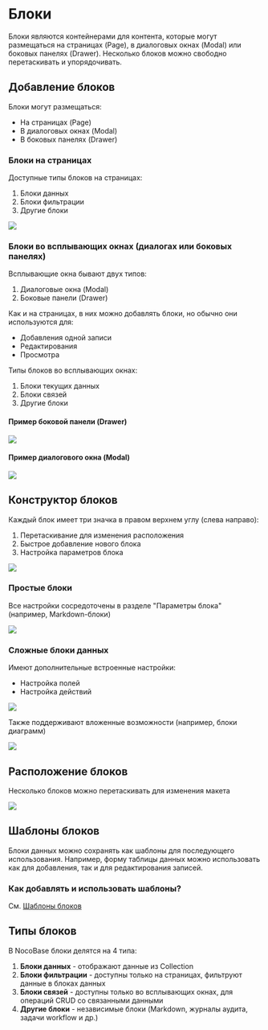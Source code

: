 # Блоки

Блоки являются контейнерами для контента, которые могут размещаться на страницах (Page), в диалоговых окнах (Modal) или боковых панелях (Drawer). Несколько блоков можно свободно перетаскивать и упорядочивать.

## Добавление блоков

Блоки могут размещаться:
- На страницах (Page)
- В диалоговых окнах (Modal)
- В боковых панелях (Drawer)

### Блоки на страницах

Доступные типы блоков на страницах:
1. Блоки данных
2. Блоки фильтрации
3. Другие блоки

![](https://static-docs.nocobase.com/dad0a394d33dd26f31c3202a76bb0153.png)

### Блоки во всплывающих окнах (диалогах или боковых панелях)

Всплывающие окна бывают двух типов:
1. Диалоговые окна (Modal)
2. Боковые панели (Drawer)

Как и на страницах, в них можно добавлять блоки, но обычно они используются для:
- Добавления одной записи
- Редактирования
- Просмотра

Типы блоков во всплывающих окнах:
1. Блоки текущих данных
2. Блоки связей
3. Другие блоки

#### Пример боковой панели (Drawer)
![](https://static-docs.nocobase.com/e18726fb0b52ddab89b9b1a44788f361.png)

#### Пример диалогового окна (Modal)
![](https://static-docs.nocobase.com/4763fc5fc008bdf3915f84a7e433c0f8.png)

## Конструктор блоков

Каждый блок имеет три значка в правом верхнем углу (слева направо):
1. Перетаскивание для изменения расположения
2. Быстрое добавление нового блока
3. Настройка параметров блока

![](https://static-docs.nocobase.com/b488f3013532a246df59b89c0688a58f.png)

### Простые блоки
Все настройки сосредоточены в разделе "Параметры блока" (например, Markdown-блоки)

![](https://static-docs.nocobase.com/f37e277863068b2661f66d4020af806a.png)

### Сложные блоки данных
Имеют дополнительные встроенные настройки:
- Настройка полей
- Настройка действий

![](https://static-docs.nocobase.com/71b550da637d23145a5f62d48ee8521b.png)

Также поддерживают вложенные возможности (например, блоки диаграмм)

![](https://static-docs.nocobase.com/07588190b3f41ae3060e71d8b76b4447.png)

## Расположение блоков

Несколько блоков можно перетаскивать для изменения макета

![](https://static-docs.nocobase.com/f6692295ac0917f3babce9a60ce80879.gif)

## Шаблоны блоков

Блоки данных можно сохранять как шаблоны для последующего использования. Например, форму таблицы данных можно использовать как для добавления, так и для редактирования записей.

### Как добавлять и использовать шаблоны?
См. [Шаблоны блоков](/handbook/block-template)

## Типы блоков

В NocoBase блоки делятся на 4 типа:
1. **Блоки данных** - отображают данные из Collection
2. **Блоки фильтрации** - доступны только на страницах, фильтруют данные в блоках данных
3. **Блоки связей** - доступны только во всплывающих окнах, для операций CRUD со связанными данными
4. **Другие блоки** - независимые блоки (Markdown, журналы аудита, задачи workflow и др.)

